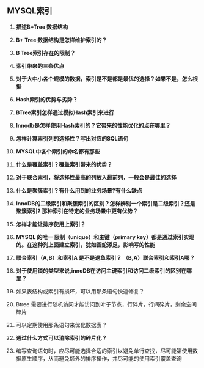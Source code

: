 ## MYSQL索引

1. **描述B+Tree 数据结构**

2. **B+ Tree 数据结构是怎样维护索引的？**

3. **B Tree索引存在的限制？**

4. **索引带来的三条优点**

5. **对于大中小各个规模的数据，索引是不是都是最优的选择？如果不是，怎么根据**

6. **Hash索引的优势与劣势？**

7. **BTree索引怎样通过模拟Hash索引来进行**

8. **Innodb是怎样使用Hash索引的？它带来的性能优化的点在哪里？**

9. **怎样计算索引列的选择性？写出对应的SQL语句**

10. **MYSQL中各个索引的命名都有那些**

11. **什么是覆盖索引？覆盖索引带来的优势？**

12. **对于联合索引，将选择性最高的列放入最前列，一般会是最佳的选择**

13. **什么是聚簇索引？有什么用到的业务场景?有什么缺点**

14. **InnoDB的二级索引和聚簇索引的区别？怎样辨别一个索引是二级索引？还是聚簇索引? 那种索引在特定的业务场景中更有优势？**

15. **怎样才能让排序使用上索引？**

16. **MYSQL 的唯一 限制（unique）和主键（primary key）都是通过索引实现的。在这种列上面建立索引，犹如画蛇添足，影响写的性能**

17. **联合索引（A,B）和索引A  是不是退鱼索引？ （B,A）联合索引和索引A哪？**

18. **对于使用锁的类型来说,innoDB在访问主键索引和访问二级索引的区别在哪里？**

19. 如果表结构或索引有损坏，可以用那条语句快速修复？

20. Btree 需要进行随机访问才能访问到叶子节点，行碎片，行间碎片，剩余空间碎片

21. 可以定期使用那条语句来优化数据表？

22. **通过什么方式可以消除索引的碎片化？**

23. 编写查询语句时，应尽可能选择合适的索引以避免单行查找，尽可能第使用数据原生顺序，从而避免额外的排序操作，并尽可能的使用索引覆盖查询

    ​